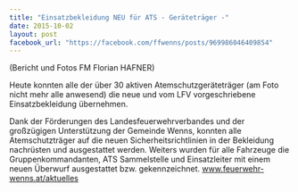 ```yaml
---
title: "Einsatzbekleidung NEU für ATS - Geräteträger -"
date: 2015-10-02
layout: post
facebook_url: "https://facebook.com/ffwenns/posts/969986046409854"
---
```


(Bericht und Fotos FM Florian HAFNER)

Heute konnten alle der über 30 aktiven Atemschutzgeräteträger (am Foto nicht mehr alle anwesend) die neue und vom LFV vorgeschriebene Einsatzbekleidung übernehmen.

Dank der Förderungen des Landesfeuerwehrverbandes und der großzügigen Unterstützung der Gemeinde Wenns, konnten alle Atemschutzträger auf die neuen Sicherheitsrichtlinien in der Bekleidung nachrüsten und ausgestattet werden. Weiters wurden für alle Fahrzeuge die Gruppenkommandanten, ATS Sammelstelle und Einsatzleiter mit einem neuen Überwurf ausgestattet bzw. gekennzeichnet. www.feuerwehr-wenns.at/aktuelles